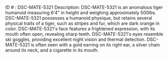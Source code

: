 ID # : DSC-MATE-5321
Description: DSC-MATE-5321 is an anomalous tiger humanoid measuring 6'4" in height and weighing approximately 500lbs. DSC-MATE-5321 possesses a humanoid physique, but retains several physical traits of a tiger, such as stripes and fur, which are dark orange in color. DSC-MATE-5321's face features a frightened expression, with its mouth often open, revealing sharp teeth. DSC-MATE-5321's eyes resemble ski goggles, providing excellent night vision and thermal detection. DSC-MATE-5321 is often seen with a gold earring on its right ear, a silver chain around its neck, and a cigarette in its mouth.